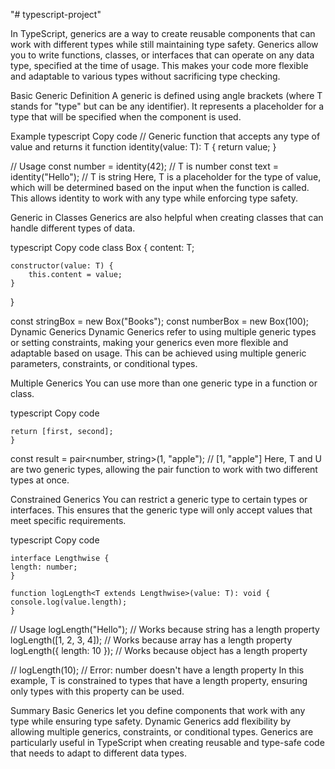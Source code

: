 "# typescript-project"

In TypeScript, generics are a way to create reusable components that can work with different types while still maintaining type safety. Generics allow you to write functions, classes, or interfaces that can operate on any data type, specified at the time of usage. This makes your code more flexible and adaptable to various types without sacrificing type checking.

Basic Generic Definition
A generic is defined using angle brackets <T> (where T stands for "type" but can be any identifier). It represents a placeholder for a type that will be specified when the component is used.

Example
typescript
Copy code
// Generic function that accepts any type of value and returns it
function identity<T>(value: T): T {
return value;
}

// Usage
const number = identity<number>(42); // T is number
const text = identity<string>("Hello"); // T is string
Here, T is a placeholder for the type of value, which will be determined based on the input when the function is called. This allows identity to work with any type while enforcing type safety.

Generic in Classes
Generics are also helpful when creating classes that can handle different types of data.

typescript
Copy code
class Box<T> {
content: T;

    constructor(value: T) {
        this.content = value;
    }

}

const stringBox = new Box<string>("Books");
const numberBox = new Box<number>(100);
Dynamic Generics
Dynamic Generics refer to using multiple generic types or setting constraints, making your generics even more flexible and adaptable based on usage. This can be achieved using multiple generic parameters, constraints, or conditional types.

Multiple Generics
You can use more than one generic type in a function or class.

typescript
Copy code

```function pair<T, U>(first: T, second: U): [T, U] {
return [first, second];
}
```

const result = pair<number, string>(1, "apple"); // [1, "apple"]
Here, T and U are two generic types, allowing the pair function to work with two different types at once.

Constrained Generics
You can restrict a generic type to certain types or interfaces. This ensures that the generic type will only accept values that meet specific requirements.

typescript
Copy code

```
interface Lengthwise {
length: number;
}

function logLength<T extends Lengthwise>(value: T): void {
console.log(value.length);
}
```

// Usage
logLength("Hello"); // Works because string has a length property
logLength([1, 2, 3, 4]); // Works because array has a length property
logLength({ length: 10 }); // Works because object has a length property

// logLength(10); // Error: number doesn't have a length property
In this example, T is constrained to types that have a length property, ensuring only types with this property can be used.

Summary
Basic Generics let you define components that work with any type while ensuring type safety.
Dynamic Generics add flexibility by allowing multiple generics, constraints, or conditional types.
Generics are particularly useful in TypeScript when creating reusable and type-safe code that needs to adapt to different data types.`
`
